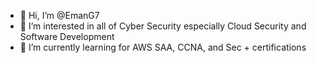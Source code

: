 - 👋 Hi, I’m @EmanG7
- 👀 I’m interested in all of Cyber Security especially Cloud Security and Software Development
- 🌱 I’m currently learning for AWS SAA, CCNA, and Sec + certifications
<!-- - 💞️ I’m looking to collaborate on ... -->
<!-- - 📫 You can reach me at my gmail: eliiverson00@gmail.com -->

<!---
EmanG7/EmanG7 is a ✨ special ✨ repository because its `README.md` (this file) appears on your GitHub profile.
You can click the Preview link to take a look at your changes.
--->
